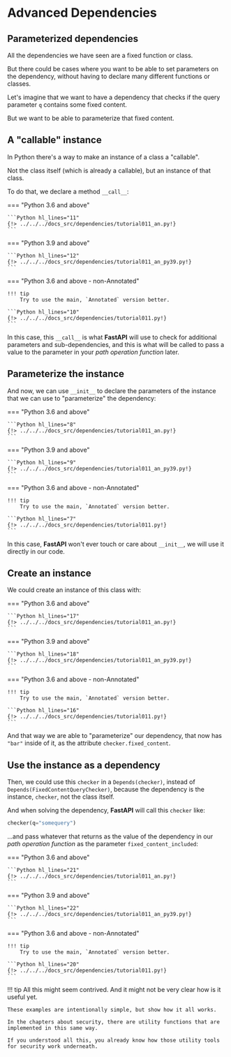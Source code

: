 # Advanced Dependencies

## Parameterized dependencies

All the dependencies we have seen are a fixed function or class.

But there could be cases where you want to be able to set parameters on the dependency, without having to declare many different functions or classes.

Let's imagine that we want to have a dependency that checks if the query parameter `q` contains some fixed content.

But we want to be able to parameterize that fixed content.

## A "callable" instance

In Python there's a way to make an instance of a class a "callable".

Not the class itself (which is already a callable), but an instance of that class.

To do that, we declare a method `__call__`:

=== "Python 3.6 and above"

    ```Python hl_lines="11"
    {!> ../../../docs_src/dependencies/tutorial011_an.py!}
    ```

=== "Python 3.9 and above"

    ```Python hl_lines="12"
    {!> ../../../docs_src/dependencies/tutorial011_an_py39.py!}
    ```

=== "Python 3.6 and above - non-Annotated"

    !!! tip
        Try to use the main, `Annotated` version better.

    ```Python hl_lines="10"
    {!> ../../../docs_src/dependencies/tutorial011.py!}
    ```

In this case, this `__call__` is what **FastAPI** will use to check for additional parameters and sub-dependencies, and this is what will be called to pass a value to the parameter in your *path operation function* later.

## Parameterize the instance

And now, we can use `__init__` to declare the parameters of the instance that we can use to "parameterize" the dependency:

=== "Python 3.6 and above"

    ```Python hl_lines="8"
    {!> ../../../docs_src/dependencies/tutorial011_an.py!}
    ```

=== "Python 3.9 and above"

    ```Python hl_lines="9"
    {!> ../../../docs_src/dependencies/tutorial011_an_py39.py!}
    ```

=== "Python 3.6 and above - non-Annotated"

    !!! tip
        Try to use the main, `Annotated` version better.

    ```Python hl_lines="7"
    {!> ../../../docs_src/dependencies/tutorial011.py!}
    ```

In this case, **FastAPI** won't ever touch or care about `__init__`, we will use it directly in our code.

## Create an instance

We could create an instance of this class with:

=== "Python 3.6 and above"

    ```Python hl_lines="17"
    {!> ../../../docs_src/dependencies/tutorial011_an.py!}
    ```

=== "Python 3.9 and above"

    ```Python hl_lines="18"
    {!> ../../../docs_src/dependencies/tutorial011_an_py39.py!}
    ```

=== "Python 3.6 and above - non-Annotated"

    !!! tip
        Try to use the main, `Annotated` version better.

    ```Python hl_lines="16"
    {!> ../../../docs_src/dependencies/tutorial011.py!}
    ```

And that way we are able to "parameterize" our dependency, that now has `"bar"` inside of it, as the attribute `checker.fixed_content`.

## Use the instance as a dependency

Then, we could use this `checker` in a `Depends(checker)`, instead of `Depends(FixedContentQueryChecker)`, because the dependency is the instance, `checker`, not the class itself.

And when solving the dependency, **FastAPI** will call this `checker` like:

```Python
checker(q="somequery")
```

...and pass whatever that returns as the value of the dependency in our *path operation function* as the parameter `fixed_content_included`:

=== "Python 3.6 and above"

    ```Python hl_lines="21"
    {!> ../../../docs_src/dependencies/tutorial011_an.py!}
    ```

=== "Python 3.9 and above"

    ```Python hl_lines="22"
    {!> ../../../docs_src/dependencies/tutorial011_an_py39.py!}
    ```

=== "Python 3.6 and above - non-Annotated"

    !!! tip
        Try to use the main, `Annotated` version better.

    ```Python hl_lines="20"
    {!> ../../../docs_src/dependencies/tutorial011.py!}
    ```

!!! tip
    All this might seem contrived. And it might not be very clear how is it useful yet.

    These examples are intentionally simple, but show how it all works.

    In the chapters about security, there are utility functions that are implemented in this same way.

    If you understood all this, you already know how those utility tools for security work underneath.

